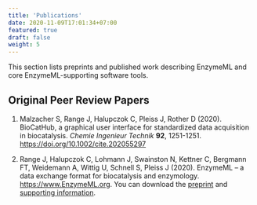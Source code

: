```yaml
---
title: 'Publications'
date: 2020-11-09T17:01:34+07:00
featured: true
draft: false
weight: 5
---
```


This section lists preprints and published work describing EnzymeML and core EnzymeML-supporting software tools.

## Original Peer Review Papers

1. Malzacher S, Range J, Halupczok C, Pleiss J, Rother D (2020). BioCatHub, a graphical user interface for 
standardized data acquisition in biocatalysis. _Chemie Ingenieur Technik_ **92**, 1251-1251. https://doi.org/10.1002/cite.202055297

2. Range J, Halupczok C, Lohmann J, Swainston N, Kettner C, Bergmann FT, Weidemann A, Wittig U, Schnell S, 
Pleiss J (2020). EnzymeML – a data exchange format for biocatalysis and enzymology. https://www.EnzymeML.org.
You can download the [preprint](/downloads/files/preprint.pdf) and [supporting information](/downloads/files/supplementary.pdf).



